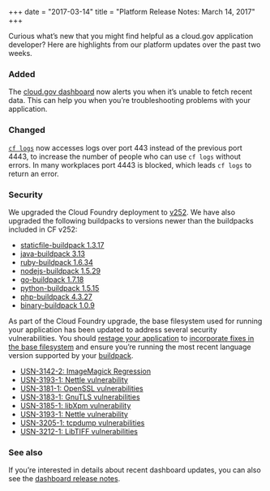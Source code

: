+++
date = "2017-03-14"
title = "Platform Release Notes: March 14, 2017"
+++

Curious what’s new that you might find helpful as a cloud.gov application developer? Here are highlights from our platform updates over the past two weeks.

<!--more-->

### Added
The [cloud.gov dashboard](https://dashboard.fr.cloud.gov) now alerts you when it’s unable to fetch recent data. This can help you when you’re troubleshooting problems with your application.

### Changed

[`cf logs`](https://cloud.gov/docs/apps/logs/) now accesses logs over port 443 instead of the previous port 4443, to increase the number of people who can use `cf logs` without errors. In many workplaces port 4443 is blocked, which leads `cf logs` to return an error.

### Security

We upgraded the Cloud Foundry deployment to [v252](https://github.com/cloudfoundry/cf-release/releases/tag/v252). We have also upgraded the following buildpacks to versions newer than the buildpacks included in CF v252:

- [staticfile-buildpack 1.3.17](https://github.com/cloudfoundry/staticfile-buildpack/releases/tag/v1.3.17)
- [java-buildpack 3.13](https://github.com/cloudfoundry/java-buildpack/releases/tag/v3.13)
- [ruby-buildpack 1.6.34](https://github.com/cloudfoundry/ruby-buildpack/releases/tag/v1.6.34)
- [nodejs-buildpack 1.5.29](https://github.com/cloudfoundry/nodejs-buildpack/releases/tag/v1.5.29)
- [go-buildpack 1.7.18](https://github.com/cloudfoundry/go-buildpack/releases/tag/v1.7.18)
- [python-buildpack 1.5.15](https://github.com/cloudfoundry/python-buildpack/releases/tag/v1.5.15)
- [php-buildpack 4.3.27](https://github.com/cloudfoundry/php-buildpack/releases/tag/v4.3.27)
- [binary-buildpack 1.0.9](https://github.com/cloudfoundry/binary-buildpack/releases/tag/v1.0.9)

As part of the Cloud Foundry upgrade, the base filesystem used for running your application has been updated to address several security vulnerabilities. You should [restage your application](http://cli.cloudfoundry.org/en-US/cf/restage.html) to [incorporate fixes in the base filesystem](https://docs.cloudfoundry.org/devguide/deploy-apps/stacks.html#cli-commands) and ensure you’re running the most recent language version supported by your [buildpack](https://docs.cloudfoundry.org/buildpacks/).

- [USN-3142-2: ImageMagick Regression](https://www.ubuntu.com/usn/USN-3142-2/)
- [USN-3193-1: Nettle vulnerability](https://www.ubuntu.com/usn/USN-3193-1/)
- [USN-3181-1: OpenSSL vulnerabilities](https://www.ubuntu.com/usn/USN-3181-1/)
- [USN-3183-1: GnuTLS vulnerabilities](https://www.ubuntu.com/usn/USN-3183-1/)
- [USN-3185-1: libXpm vulnerability](https://www.ubuntu.com/usn/USN-3185-1/)
- [USN-3193-1: Nettle vulnerability](https://www.ubuntu.com/usn/USN-3193-1/)
- [USN-3205-1: tcpdump vulnerabilities](https://www.ubuntu.com/usn/USN-3205-1/)
- [USN-3212-1: LibTIFF vulnerabilities](https://www.ubuntu.com/usn/USN-3212-1/)

### See also

If you’re interested in details about recent dashboard updates, you can also see the [dashboard release notes](https://github.com/18F/cg-dashboard/releases).
